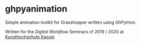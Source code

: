 # ghpyanimation
Simple animation toolkit for Grasshopper written using GhPython.

Written for the *Digital Workflow* Seminars of 2019 / 2020 at [Kunsthochschule Kassel](https://kunsthochschulekassel.de).
